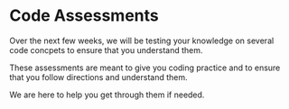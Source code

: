 # Code Assessments

Over the next few weeks, we will be testing your knowledge on several code concpets to ensure that you understand them. 

These assessments are meant to give you coding practice and to ensure that you follow directions and understand them.

We are here to help you get through them if needed.
